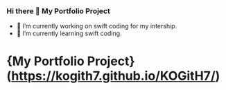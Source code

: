 ### Hi there 👋 My Portfolio Project
- 🔭 I’m currently working on swift coding for my intership. 
- 🌱 I’m currently learning swift coding.
# {My Portfolio Project} (https://kogith7.github.io/KOGitH7/) 
<!--
**KOGitH7/KOGitH7** is a ✨ _special_ ✨ repository because its `README.md` (this file) appears on your GitHub profile.

Here are some ideas to get you started:

- 🔭 I’m currently working on ...
- 🌱 I’m currently learning ...
- 👯 I’m looking to collaborate on ...
- 🤔 I’m looking for help with ...
- 💬 Ask me about ...
- 📫 How to reach me: ...
- 😄 Pronouns: ...
- ⚡ Fun fact: ...
-->
